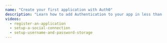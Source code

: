 ```yaml
---
name: "Create your first application with Auth0"
description: "Learn how to add Authentication to your app in less than 20 minutes with Auth0"
videos:
  - register-an-application
  - setup-a-social-connection
  - setup-username-and-password-storage
---
```

